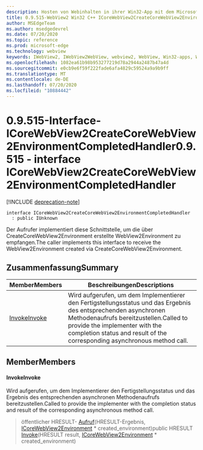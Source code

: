 ```yaml
---
description: Hosten von Webinhalten in ihrer Win32-App mit dem Microsoft Edge WebView2-Steuerelement
title: 0.9.515-WebView2 Win32 C++ ICoreWebView2CreateCoreWebView2EnvironmentCompletedHandler
author: MSEdgeTeam
ms.author: msedgedevrel
ms.date: 07/20/2020
ms.topic: reference
ms.prod: microsoft-edge
ms.technology: webview
keywords: IWebView2, IWebView2WebView, webview2, WebView, Win32-apps, Win32, Edge, ICoreWebView2, ICoreWebView2Controller, Browser-Steuerelement, Edge-HTML
ms.openlocfilehash: 1082ea61b98b953277219d78a2944a2487b47a4d
ms.sourcegitcommit: e0cb9e6f59f222fade6afa4829c59524a9a9b9ff
ms.translationtype: MT
ms.contentlocale: de-DE
ms.lasthandoff: 07/20/2020
ms.locfileid: "10884442"
---
```

# <span data-ttu-id="86384-104">0.9.515-Interface-ICoreWebView2CreateCoreWebView2EnvironmentCompletedHandler</span><span class="sxs-lookup"><span data-stu-id="86384-104">0.9.515 - interface ICoreWebView2CreateCoreWebView2EnvironmentCompletedHandler</span></span> 

[!INCLUDE [deprecation-note](../../includes/deprecation-note.md)]

```
interface ICoreWebView2CreateCoreWebView2EnvironmentCompletedHandler
  : public IUnknown
```

<span data-ttu-id="86384-105">Der Aufrufer implementiert diese Schnittstelle, um die über CreateCoreWebView2Environment erstellte WebView2Environment zu empfangen.</span><span class="sxs-lookup"><span data-stu-id="86384-105">The caller implements this interface to receive the WebView2Environment created via CreateCoreWebView2Environment.</span></span>

## <span data-ttu-id="86384-106">Zusammenfassung</span><span class="sxs-lookup"><span data-stu-id="86384-106">Summary</span></span>

 <span data-ttu-id="86384-107">Member</span><span class="sxs-lookup"><span data-stu-id="86384-107">Members</span></span>                        | <span data-ttu-id="86384-108">Beschreibungen</span><span class="sxs-lookup"><span data-stu-id="86384-108">Descriptions</span></span>
--------------------------------|---------------------------------------------
[<span data-ttu-id="86384-109">Invoke</span><span class="sxs-lookup"><span data-stu-id="86384-109">Invoke</span></span>](#invoke) | <span data-ttu-id="86384-110">Wird aufgerufen, um dem Implementierer den Fertigstellungsstatus und das Ergebnis des entsprechenden asynchronen Methodenaufrufs bereitzustellen.</span><span class="sxs-lookup"><span data-stu-id="86384-110">Called to provide the implementer with the completion status and result of the corresponding asynchronous method call.</span></span>

## <span data-ttu-id="86384-111">Member</span><span class="sxs-lookup"><span data-stu-id="86384-111">Members</span></span>

#### <span data-ttu-id="86384-112">Invoke</span><span class="sxs-lookup"><span data-stu-id="86384-112">Invoke</span></span> 

<span data-ttu-id="86384-113">Wird aufgerufen, um dem Implementierer den Fertigstellungsstatus und das Ergebnis des entsprechenden asynchronen Methodenaufrufs bereitzustellen.</span><span class="sxs-lookup"><span data-stu-id="86384-113">Called to provide the implementer with the completion status and result of the corresponding asynchronous method call.</span></span>

> <span data-ttu-id="86384-114">öffentlicher HRESULT- [Aufruf](#invoke)(HRESULT-Ergebnis, [ICoreWebView2Environment](icorewebview2environment.md) \* created_environment)</span><span class="sxs-lookup"><span data-stu-id="86384-114">public HRESULT [Invoke](#invoke)(HRESULT result, [ICoreWebView2Environment](icorewebview2environment.md) \* created_environment)</span></span>

